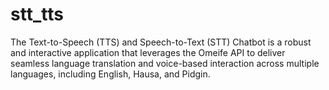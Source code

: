 # stt_tts
The Text-to-Speech (TTS) and Speech-to-Text (STT) Chatbot is a robust and interactive application that leverages the Omeife API to deliver seamless language translation and voice-based interaction across multiple languages, including English, Hausa, and Pidgin.
